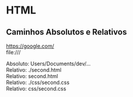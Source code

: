 # HTML
## Caminhos Absolutos e Relativos

https://google.com/  
file:///

Absoluto: Users/Documents/dev/...  
Relativo: ./second.html  
Relativo: second.html  
Relativo: ./css/second.css  
Relativo: css/second.css  
